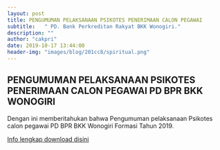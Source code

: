 ```yaml
---
layout: post
title: PENGUMUMAN PELAKSANAAN PSIKOTES PENERIMAAN CALON PEGAWAI
subtitle:   " PD. Bank Perkreditan Rakyat BKK Wonogiri."
description: ""
author: "cakpri"
date: 2019-10-17 13:44:00
header-img: "images/blog/201cc8/spiritual.png"
---
```



## PENGUMUMAN PELAKSANAAN PSIKOTES PENERIMAAN CALON PEGAWAI PD BPR BKK WONOGIRI

Dengan ini memberitahukan bahwa Pengumuman pelaksanaan Psikotes calon pegawai PD BPR BKK Wonogiri Formasi Tahun 2019.

[Info lengkap download disini](/publikasi/Loker/Pengumuman_Psikotes_fix.pdf)
